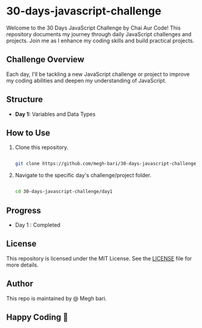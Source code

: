 # 30-days-javascript-challenge

Welcome to the 30 Days JavaScript Challenge by Chai Aur Code! This repository documents my journey through daily JavaScript challenges and projects. Join me as I enhance my coding skills and build practical projects.

## Challenge Overview

Each day, I'll be tackling a new JavaScript challenge or project to improve my coding abilities and deepen my understanding of JavaScript.

## Structure

- **Day 1:** Variables and Data Types

## How to Use

1. Clone this repository.
   
   ```bash
   
   git clone https://github.com/megh-bari/30-days-javascript-challenge.git
   
   
3. Navigate to the specific day's challenge/project folder.
   
     ```bash
     
     cd 30-days-javascript-challenge/day1
     

## Progress
- Day 1 : Completed

## License

This repository is licensed under the MIT License. See the [LICENSE](./LICENSE) file for more details.

## Author 
 This repo is maintained by @ Megh bari.

## Happy Coding 🎈


